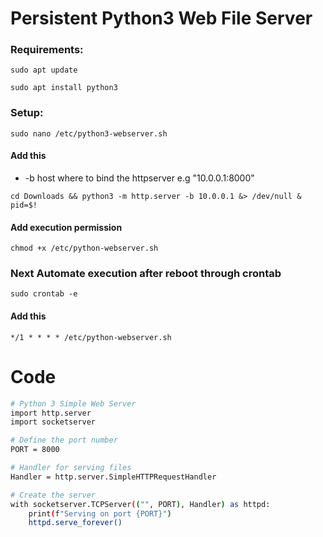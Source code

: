 # Persistent Python3 Web File Server

### Requirements:
 
    sudo apt update
   
    sudo apt install python3
   
### Setup:

    sudo nano /etc/python3-webserver.sh

#### Add this

   - -b host where to bind the httpserver e.g "10.0.0.1:8000"

    cd Downloads && python3 -m http.server -b 10.0.0.1 &> /dev/null & pid=$!

#### Add execution permission 

    chmod +x /etc/python-webserver.sh

   
### Next Automate execution after reboot through crontab

    sudo crontab -e 

#### Add this

    */1 * * * * /etc/python-webserver.sh

# Code
```sh
# Python 3 Simple Web Server
import http.server
import socketserver

# Define the port number
PORT = 8000

# Handler for serving files
Handler = http.server.SimpleHTTPRequestHandler

# Create the server
with socketserver.TCPServer(("", PORT), Handler) as httpd:
    print(f"Serving on port {PORT}")
    httpd.serve_forever()
```

